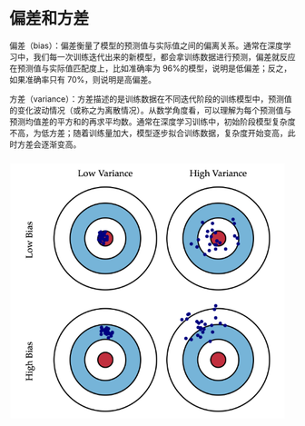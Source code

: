 # 偏差和方差

偏差（bias）：偏差衡量了模型的预测值与实际值之间的偏离关系。通常在深度学习中，我们每一次训练迭代出来的新模型，都会拿训练数据进行预测，偏差就反应在预测值与实际值匹配度上，比如准确率为 96%的模型，说明是低偏差；反之，如果准确率只有 70%，则说明是高偏差。

方差（variance）：方差描述的是训练数据在不同迭代阶段的训练模型中，预测值的变化波动情况（或称之为离散情况）。从数学角度看，可以理解为每个预测值与预测均值差的平方和的再求平均数。通常在深度学习训练中，初始阶段模型复杂度不高，为低方差；随着训练量加大，模型逐步拟合训练数据，复杂度开始变高，此时方差会逐渐变高。

![图示](https://github.com/buki26/image/blob/master/%E6%96%B9%E5%B7%AE%E5%92%8C%E5%81%8F%E5%B7%AE.png?raw=true)
